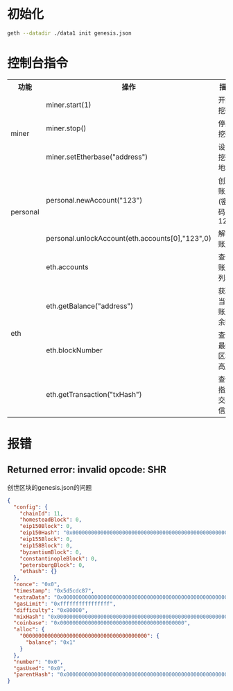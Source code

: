 
# 初始化
```sh
geth --datadir ./data1 init genesis.json
```
# 控制台指令
<table>
    <tr> <!-- 表头 -->
        <th colspan="1">功能</th> <!-- 表头，用于居中显示；合并 9 行为 CBW 数据封包 -->
        <th colspan="1">操作</th> <!-- 表头，用于居中显示；合并 9 行为 CBW 数据封包 -->
        <th colspan="1">描述</th> <!-- 表头，用于居中显示；合并 9 行为 CBW 数据封包 -->
    </tr>
    <tr> <!-- miner -->
        <td rowspan="3">miner</td>
        <td colspan="1">miner.start(1)</td>
        <td colspan="1">开始挖矿</td>
    </tr>
    <tr>
        <td colspan="1">miner.stop()</td>
        <td colspan="1">停止挖矿</td>
    </tr>
    <tr>
        <td colspan="1">miner.setEtherbase("address")</td>
        <td colspan="1">设置挖矿地址</td>
    </tr>
    <tr> <!-- personal -->
        <td rowspan="2">personal</td>
        <td colspan="1">personal.newAccount("123")</td>
        <td colspan="1">创建账户(密码：123)</td>
    </tr>
    <tr>
        <td colspan="1"> personal.unlockAccount(eth.accounts[0],"123",0) </td>
        <td colspan="1"> 解锁账户 </td>
    </tr>
    <tr> <!-- eth -->
        <td rowspan="4">eth</td>
        <td colspan="1">eth.accounts</td>
        <td colspan="1"> 查询账户列表 </td>
    </tr>
    <tr>
        <td colspan="1"> eth.getBalance("address") </td>
        <td colspan="1"> 获取当前账户余额 </td>
    </tr>
    <tr>
        <td colspan="1"> eth.blockNumber </td>
        <td colspan="1"> 查询最新区块高度 </td>
    </tr>
    <tr>
        <td colspan="1"> eth.getTransaction("txHash") </td>
        <td colspan="1"> 查询指定交易信息 </td>
    </tr>
   
</table>

# 报错
## Returned error: invalid opcode: SHR
创世区块的genesis.json的问题
```json
{
  "config": {
    "chainId": 11,
    "homesteadBlock": 0,
    "eip150Block": 0,
    "eip150Hash": "0x0000000000000000000000000000000000000000000000000000000000000000",
    "eip155Block": 0,
    "eip158Block": 0,
    "byzantiumBlock": 0,
    "constantinopleBlock": 0,
    "petersburgBlock": 0,
    "ethash": {}
  },
  "nonce": "0x0",
  "timestamp": "0x5d5cdc87",
  "extraData": "0x0000000000000000000000000000000000000000000000000000000000000000",
  "gasLimit": "0xffffffffffffffff",
  "difficulty": "0x80000",
  "mixHash": "0x0000000000000000000000000000000000000000000000000000000000000000",
  "coinbase": "0x0000000000000000000000000000000000000000",
  "alloc": {
    "0000000000000000000000000000000000000000": {
      "balance": "0x1"
    }
  },
  "number": "0x0",
  "gasUsed": "0x0",
  "parentHash": "0x0000000000000000000000000000000000000000000000000000000000000000"
}
```

